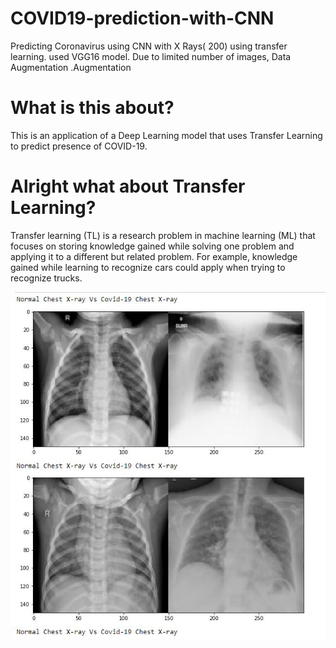 # COVID19-prediction-with-CNN
Predicting Coronavirus using CNN with X Rays( 200) using transfer learning. used VGG16 model. Due to limited number of images, Data Augmentation .Augmentation 

# What is this about?
This is an application of a Deep Learning model that uses Transfer Learning to predict presence of COVID-19.

# Alright what about Transfer Learning?
Transfer learning (TL) is a research problem in machine learning (ML) that focuses on storing knowledge gained while solving one problem and applying it to a different but related problem. For example, knowledge gained while learning to recognize cars could apply when trying to recognize trucks.

![](COVID.jpg)
